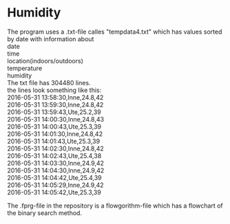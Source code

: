 # Humidity
The program uses a .txt-file calles "tempdata4.txt" which has values sorted by date with information about  
date  
time  
location(indoors/outdoors)  
temperature  
humidity  
The txt file has 304480 lines.  
the lines look something like this:  
2016-05-31 13:58:30,Inne,24.8,42  
2016-05-31 13:59:30,Inne,24.8,42  
2016-05-31 13:59:43,Ute,25.2,39  
2016-05-31 14:00:30,Inne,24.8,43  
2016-05-31 14:00:43,Ute,25.3,39  
2016-05-31 14:01:30,Inne,24.8,42  
2016-05-31 14:01:43,Ute,25.3,39  
2016-05-31 14:02:30,Inne,24.8,42  
2016-05-31 14:02:43,Ute,25.4,38  
2016-05-31 14:03:30,Inne,24.9,42  
2016-05-31 14:04:30,Inne,24.9,42  
2016-05-31 14:04:42,Ute,25.4,39  
2016-05-31 14:05:29,Inne,24.9,42  
2016-05-31 14:05:42,Ute,25.3,39  
  
The .fprg-file in the repository is a flowgorithm-file which has a flowchart of the binary search method.
